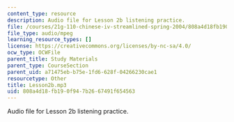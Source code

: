 ```yaml
---
content_type: resource
description: Audio file for Lesson 2b listening practice.
file: /courses/21g-110-chinese-iv-streamlined-spring-2004/808a4d18fb190f947b2667491f654563_Lesson2b.mp3
file_type: audio/mpeg
learning_resource_types: []
license: https://creativecommons.org/licenses/by-nc-sa/4.0/
ocw_type: OCWFile
parent_title: Study Materials
parent_type: CourseSection
parent_uid: a71475eb-b75e-1fd6-628f-04266230cae1
resourcetype: Other
title: Lesson2b.mp3
uid: 808a4d18-fb19-0f94-7b26-67491f654563
---
```

Audio file for Lesson 2b listening practice.